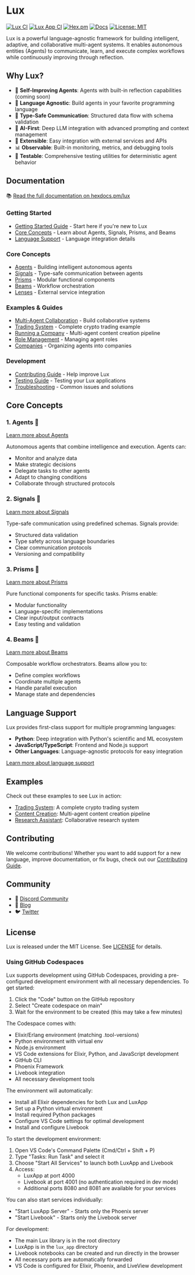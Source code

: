 # Lux

<!-- [![Build Status](https://github.com/spectrallabs/lux/workflows/CI/badge.svg)](https://github.com/spectrallabs/lux/actions) -->
[![Lux CI](https://github.com/Spectral-Finance/lux/actions/workflows/lux-ci.yml/badge.svg)](https://github.com/Spectral-Finance/lux/actions/workflows/lux-ci.yml)
[![Lux App CI](https://github.com/Spectral-Finance/lux/actions/workflows/lux-app-ci.yml/badge.svg)](https://github.com/Spectral-Finance/lux/actions/workflows/lux-app-ci.yml)
[![Hex.pm](https://img.shields.io/hexpm/v/lux.svg)](https://hex.pm/packages/lux)
[![Docs](https://img.shields.io/badge/hex-docs-blue.svg)](https://hexdocs.pm/lux)
[![License: MIT](https://img.shields.io/badge/License-MIT-yellow.svg)](https://opensource.org/licenses/MIT)

Lux is a powerful language-agnostic framework for building intelligent, adaptive, and collaborative multi-agent systems. It enables autonomous entities (Agents) to communicate, learn, and execute complex workflows while continuously improving through reflection.

## Why Lux?

- 🧠 **Self-Improving Agents**: Agents with built-in reflection capabilities (coming soon)
- 🚀 **Language Agnostic**: Build agents in your favorite programming language
- 🔄 **Type-Safe Communication**: Structured data flow with schema validation
- 🤖 **AI-First**: Deep LLM integration with advanced prompting and context management
- 🔌 **Extensible**: Easy integration with external services and APIs
- 📊 **Observable**: Built-in monitoring, metrics, and debugging tools
- 🧪 **Testable**: Comprehensive testing utilities for deterministic agent behavior

## Documentation

📚 [Read the full documentation on hexdocs.pm/lux](https://hexdocs.pm/lux)

### Getting Started
- [Getting Started Guide](lux/guides/getting_started.md) - Start here if you're new to Lux
- [Core Concepts](lux/guides/core_concepts.md) - Learn about Agents, Signals, Prisms, and Beams
- [Language Support](lux/guides/language_support.md) - Language integration details

### Core Concepts
- [Agents](lux/guides/agents.livemd) - Building intelligent autonomous agents
- [Signals](lux/guides/signals.livemd) - Type-safe communication between agents
- [Prisms](lux/guides/prisms.livemd) - Modular functional components
- [Beams](lux/guides/beams.livemd) - Workflow orchestration
- [Lenses](lux/guides/lenses.livemd) - External service integration

### Examples & Guides
- [Multi-Agent Collaboration](lux/guides/multi_agent_collaboration.livemd) - Build collaborative systems
- [Trading System](lux/guides/trading_system.livemd) - Complete crypto trading example
- [Running a Company](lux/guides/running_a_company.livemd) - Multi-agent content creation pipeline
- [Role Management](lux/guides/role_management.md) - Managing agent roles
- [Companies](lux/guides/companies.md) - Organizing agents into companies

### Development
- [Contributing Guide](lux/guides/contributing.md) - Help improve Lux
- [Testing Guide](lux/guides/testing.md) - Testing your Lux applications
- [Troubleshooting](lux/guides/troubleshooting.md) - Common issues and solutions

## Core Concepts

### 1. Agents 👻
[Learn more about Agents](lux/guides/agents.livemd)

Autonomous agents that combine intelligence and execution. Agents can:
- Monitor and analyze data
- Make strategic decisions
- Delegate tasks to other agents
- Adapt to changing conditions
- Collaborate through structured protocols

### 2. Signals 📡
[Learn more about Signals](lux/guides/signals.livemd)

Type-safe communication using predefined schemas. Signals provide:
- Structured data validation
- Type safety across language boundaries
- Clear communication protocols
- Versioning and compatibility

### 3. Prisms 🔮
[Learn more about Prisms](lux/guides/prisms.livemd)

Pure functional components for specific tasks. Prisms enable:
- Modular functionality
- Language-specific implementations
- Clear input/output contracts
- Easy testing and validation

### 4. Beams 🌟
[Learn more about Beams](lux/guides/beams.livemd)

Composable workflow orchestrators. Beams allow you to:
- Define complex workflows
- Coordinate multiple agents
- Handle parallel execution
- Manage state and dependencies

## Language Support

Lux provides first-class support for multiple programming languages:

- **Python**: Deep integration with Python's scientific and ML ecosystem
- **JavaScript/TypeScript**: Frontend and Node.js support
- **Other Languages**: Language-agnostic protocols for easy integration

[Learn more about language support](lux/guides/language_support.md)

## Examples

Check out these examples to see Lux in action:

- [Trading System](lux/guides/trading_system.livemd): A complete crypto trading system
- [Content Creation](lux/guides/running_a_company.livemd): Multi-agent content creation pipeline
- [Research Assistant](lux/guides/multi_agent_collaboration.livemd): Collaborative research system

## Contributing

We welcome contributions! Whether you want to add support for a new language, improve documentation, or fix bugs, check out our [Contributing Guide](lux/guides/contributing.md).

## Community

- 💬 [Discord Community](https://discord.gg/dsRPcjeH)
- 📝 [Blog](https://blog.spectrallabs.xyz)
- 🐦 [Twitter](https://twitter.com/Spectral_Labs)

## License

Lux is released under the MIT License. See [LICENSE](LICENSE) for details.

### Using GitHub Codespaces

Lux supports development using GitHub Codespaces, providing a pre-configured development environment with all necessary dependencies. To get started:

1. Click the "Code" button on the GitHub repository
2. Select "Create codespace on main"
3. Wait for the environment to be created (this may take a few minutes)

The Codespace comes with:
- Elixir/Erlang environment (matching .tool-versions)
- Python environment with virtual env
- Node.js environment
- VS Code extensions for Elixir, Python, and JavaScript development
- GitHub CLI
- Phoenix Framework
- Livebook integration
- All necessary development tools

The environment will automatically:
- Install all Elixir dependencies for both Lux and LuxApp
- Set up a Python virtual environment
- Install required Python packages
- Configure VS Code settings for optimal development
- Install and configure Livebook

To start the development environment:
1. Open VS Code's Command Palette (Cmd/Ctrl + Shift + P)
2. Type "Tasks: Run Task" and select it
3. Choose "Start All Services" to launch both LuxApp and Livebook
4. Access:
   - LuxApp at port 4000
   - Livebook at port 4001 (no authentication required in dev mode)
   - Additional ports 8080 and 8081 are available for your services

You can also start services individually:
- "Start LuxApp Server" - Starts only the Phoenix server
- "Start Livebook" - Starts only the Livebook server

For development:
- The main Lux library is in the root directory
- LuxApp is in the `lux_app` directory
- Livebook notebooks can be created and run directly in the browser
- All necessary ports are automatically forwarded
- VS Code is configured for Elixir, Phoenix, and LiveView development
